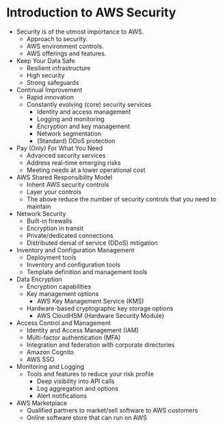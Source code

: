 # Introduction to AWS Security

* Security is of the utmost importance to AWS.
  * Approach to security.
  * AWS environment controls.
  * AWS offerings and features.
* Keep Your Data Safe
  * Resilient infrastructure
  * High security
  * Strong safeguards
* Continual Improvement
  * Rapid innovation
  * Constantly evolving (core) security services
    * Identity and access management
    * Logging and monitoring
    * Encryption and key management
    * Network segmentation
    * (Standard) DDoS protection
* Pay (Only) For What You Need
  * Advanced security services
  * Address real-time emerging risks
  * Meeting needs at a lower operational cost
* AWS Shared Responsibility Model
  * Inherit AWS security controls
  * Layer your controls
  * The above reduce the number of security controls that you need to
    maintain
* Network Security
  * Built-in firewalls
  * Encryption in transit
  * Private/dedicated connections
  * Distributed denial of service (DDoS) mitigation
* Inventory and Configuration Management
  * Deployment tools
  * Inventory and configuration tools
  * Template definition and management tools
* Data Encryption
  * Encryption capabilities
  * Key management options
    * AWS Key Management Service (KMS)
  * Hardware-based cryptographic key storage options
    * AWS CloudHSM (Hardware Security Module)
* Access Control and Management
  * Identity and Access Management (IAM)
  * Multi-factor authentication (MFA)
  * Integration and federation with corporate directories
  * Amazon Cognito
  * AWS SSO
* Monitoring and Logging
  * Tools and features to reduce your risk profile
    * Deep visibility into API calls
    * Log aggregation and options
    * Alert notifications
* AWS Marketplace
  * Qualified partners to market/sell software to AWS customers
  * Online software store that can run on AWS

